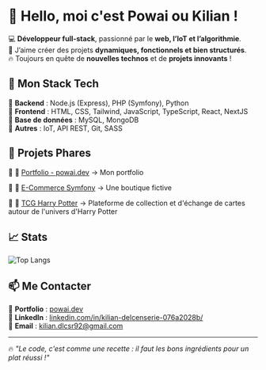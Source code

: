 # 👋 Hello, moi c'est Powai ou Kilian !  

💻 **Développeur full-stack**, passionné par le **web, l’IoT et l’algorithmie**.  
🎨 J’aime créer des projets **dynamiques, fonctionnels et bien structurés**.  
🔥 Toujours en quête de **nouvelles technos** et de **projets innovants** !  

## 🚀 Mon Stack Tech  

🔹 **Backend** : Node.js (Express), PHP (Symfony), Python  
🔹 **Frontend** : HTML, CSS, Tailwind, JavaScript, TypeScript, React, NextJS  
🔹 **Base de données** : MySQL, MongoDB  
🔹 **Autres** : IoT, API REST, Git, SASS  

## 📌 Projets Phares  

🔹 🎨 [Portfolio - powai.dev](https://powai.dev) → Mon portfolio 

🔹 🛒 [E-Commerce Symfony](https://github.com/Powai03/ecommerce) → Une boutique fictive 

🔹 🛒 [TCG Harry Potter](https://github.com/Powai03/hp) → Plateforme de collection et d'échange de cartes autour de l'univers d'Harry Potter

 

## 📈 Stats   

![Top Langs](https://github-readme-stats.vercel.app/api/top-langs/?username=Powai03&layout=compact&theme=radical)  

## 📫 Me Contacter  

📍 **Portfolio** : [powai.dev](https://powai.dev)  
💼 **LinkedIn** : [linkedin.com/in/kilian-delcenserie-076a2028b/](https://www.linkedin.com/in/kilian-delcenserie-076a2028b/)   
📧 **Email** : [kilian.dlcsr92@gmail.com](mailto:kilian.dlcsr92@gmail.com)  

---

🔥 *"Le code, c'est comme une recette : il faut les bons ingrédients pour un plat réussi !"*  

